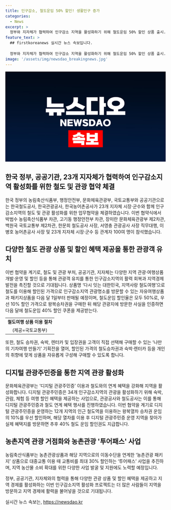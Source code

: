 ```yaml
---
title: 인구감소, 철도운임 50% 할인! 생활인구 증가
categories:
  - News
excerpt: >
  정부와 지자체가 협력하여 인구감소 지역을 활성화하기 위해 철도운임 50% 할인 상품 출시. 농림축산식품부, 행정안전부, 문화체육관광부, 국토교통부 등이 업무협약을 체결하고, 다양한 지역 관광·여행상품을 개발하고 운영할 예정. 지역사랑 철도여행 상품으로 할인된 가격으로 관광지 방문 가능, 디지털 관광주민증 이용과 철도 연계 혜택 강화, 농촌관광 투어패스 사업도 추진. 기대되는 활력 회복과 지역경제 발전에 큰 도움이 될 것으로 전망됨.
feature_text: >
  ## firstkoreanews 실시간 뉴스 속보입니다.

  정부와 지자체가 협력하여 인구감소 지역을 활성화하기 위해 철도운임 50% 할인 상품 출시. 농림축산식품부, 행정안전부, 문화체육관광부, 국토교통부 등이 업무협약을 체결하고, 다양한 지역 관광·여행상품을 개발하고 운영할 예정. 지역사랑 철도여행 상품으로 할인된 가격으로 관광지 방문 가능, 디지털 관광주민증 이용과 철도 연계 혜택 강화, 농촌관광 투어패스 사업도 추진. 기대되는 활력 회복과 지역경제 발전에 큰 도움이 될 것으로 전망됨.
image: '/assets/img/newsdao_breakingnews.jpg'
---
```


<p><img src="/assets/img/newsdao_breakingnews.jpg" alt="firstkoreanews 속보" /></p>

<h2 data-ke-size="size26">한국 정부, 공공기관, 23개 지자체가 협력하여 인구감소지역 활성화를 위한 철도 및 관광 협약 체결</h2>

<p data-ke-size="size16">한국 정부의 농림축산식품부, 행정안전부, 문화체육관광부, 국토교통부와 공공기관으로는 한국철도공사, 한국관광공사, 한국농어촌공사가 23개 지자체 시장·군수와 함께 인구감소지역의 철도 및 관광 활성화를 위한 업무협약을 체결하였습니다. 이번 협약식에서 박범수 농림축산식품부 차관, 고기동 행정안전부 차관, 장미란 문화체육관광부 제2차관, 백원국 국토교통부 제2차관, 한문희 철도공사 사장, 서영충 관광공사 사장 직무대행, 이병호 농어촌공사 사장 및 23개 지자체 시장·군수 등 관계자 100여 명이 참석했습니다.</p>

<h2 data-ke-size="size26">다양한 철도 관광 상품 및 할인 혜택 제공을 통한 관광객 유치</h2>

<p data-ke-size="size16">이번 협약을 계기로, 철도 및 관광 부처, 공공기관, 지자체는 다양한 지역 관광·여행상품 개발·운영 및 할인 등을 통해 관광객 유치를 통한 인구감소지역의 활력 회복과 지역경제 발전을 촉진할 것으로 기대됩니다. 상품명 ‘다시 잇는 대한민국, 지역사랑 철도여행’으로 철도를 이용해 할인된 가격으로 인구감소지역 관광명소를 방문할 수 있는 자유여행상품과 패키지상품을 다음 달 1일부터 판매될 예정이며, 철도운임 할인율은 모두 50%로, 우선 10% 할인 가격으로 왕복승차권을 구매한 뒤 해당 관광지에 방문한 사실을 인증하면 다음 달에 철도운임 40% 할인 쿠폰을 제공받는다.</p>

<table>
    <tbody>
        <tr>
            <td style="text-align: center; height: 17px;"><b>철도여행 상품 이용 절차</b></td>
        </tr>
        <tr>
            <td style="text-align: center; height: 17px;">(제공=국토교통부)</td>
        </tr>
    </tbody>
</table>

<p data-ke-size="size16">또한, 철도 승차권, 숙박, 렌터카 및 입장권을 고객이 직접 선택해 구매할 수 있는 ‘나만의 기차여행 만들기’ 기획전을 열어, 할인된 가격의 철도승차권과 숙박·렌터카 등을 개인의 취향에 맞게 상품을 자유롭게 구성해 구매할 수 있도록 합니다.</p>

<h2 data-ke-size="size26">디지털 관광주민증을 통한 지역 관광 활성화</h2>

<p data-ke-size="size16">문화체육관광부는 ‘디지털 관광주민증’ 이용과 철도와의 연계 혜택을 강화해 지역을 활성화합니다. 디지털 관광주민증은 34개 인구감소지역의 관광을 활성화하기 위해 숙박, 관람, 체험 등 여행 할인 혜택을 제공하는 사업으로, 관광공사와 철도공사는 이를 통해 디지털 관광주민증과 철도 연계 혜택 행사를 진행하였습니다. 이번 협약을 계기로 디지털 관광주민증을 운영하는 12개 지역의 인근 철도역을 이용하는 왕복열차 승차권 운임의 10%를 우선 할인하며, 해당 열차를 이용 후 디지털 관광주민증 운영 지역을 찾아가 실제 혜택지를 방문하면 추후 40% 철도 운임 할인권도 지급합니다.</p>

<h2 data-ke-size="size26">농촌지역 관광 거점화와 농촌관광 '투어패스' 사업</h2>

<p data-ke-size="size16">농림축산식품부는 농촌관광상품과 해당 지역으로의 이동수단을 연계한 ‘농촌관광 패키지’ 상품으로 대중교통 이용 때 교통비를 최대 30% 할인하는 ‘투어패스’ 사업을 추진하며, 지역 농산물 소비 확대를 위한 다양한 사업 발굴 및 지원에도 노력할 예정입니다.</p>

<p data-ke-size="size16">정부, 공공기관, 지자체와의 협력을 통해 다양한 관광 상품 및 할인 혜택을 제공하고 지역 경제를 활성화하는 이번 인구감소지역 활성화 프로젝트는 더 많은 사람들이 지역을 방문하고 지역 경제에 활력을 불어넣을 것으로 기대됩니다.</p>
실시간 뉴스 속보는, <a href="https://newsdao.kr" rel="dofollow">https://newsdao.kr</a>


